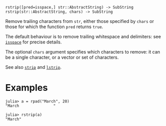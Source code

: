 ```
rstrip([pred=isspace,] str::AbstractString) -> SubString
rstrip(str::AbstractString, chars) -> SubString
```

Remove trailing characters from `str`, either those specified by `chars` or those for which the function `pred` returns `true`.

The default behaviour is to remove trailing whitespace and delimiters: see [`isspace`](@ref) for precise details.

The optional `chars` argument specifies which characters to remove: it can be a single character, or a vector or set of characters.

See also [`strip`](@ref) and [`lstrip`](@ref).

# Examples

```jldoctest
julia> a = rpad("March", 20)
"March               "

julia> rstrip(a)
"March"
```
